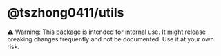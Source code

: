 # @tszhong0411/utils

⚠️ Warning: This package is intended for internal use. It might release breaking changes frequently and not be documented. Use it at your own risk.

